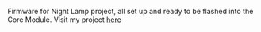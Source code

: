 Firmware for Night Lamp project, all set up and ready to be flashed into the Core Module. Visit my project <a href="https://www.hackster.io/jakub-smejkal/bigclown-night-lamp-527ed7">here</a>